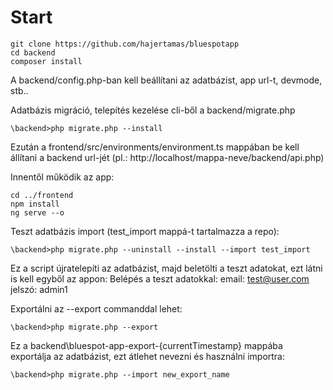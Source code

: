 # Start
```
git clone https://github.com/hajertamas/bluespotapp
cd backend
composer install
```
A backend/config.php-ban kell beállítani az adatbázist, app url-t, devmode, stb..

Adatbázis migráció, telepítés kezelése cli-ből a backend/migrate.php
```
\backend>php migrate.php --install
```

Ezután a frontend/src/environments/environment.ts mappában be kell állítani a backend url-jét (pl.: http://localhost/mappa-neve/backend/api.php)

Innentől működik az app:
```
cd ../frontend
npm install
ng serve --o
```

Teszt adatbázis import (test_import mappá-t tartalmazza a repo):
```
\backend>php migrate.php --uninstall --install --import test_import
```
Ez a script újratelepíti az adatbázist, majd beletölti a teszt adatokat, ezt látni is kell egyből az appon:
Belépés a teszt adatokkal:
email: test@user.com
jelszó: admin1

Exportálni az --export commanddal lehet:
```
\backend>php migrate.php --export
```
Ez a backend\bluespot-app-export-{currentTimestamp} mappába exportálja az adatbázist, ezt átlehet nevezni és használni importra:
```
\backend>php migrate.php --import new_export_name
```
